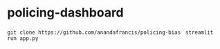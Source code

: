 # policing-dashboard
```git clone https://github.com/anandafrancis/policing-bias```
``` streamlit run app.py```
